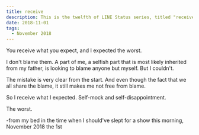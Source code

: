 ```yaml
---
title: receive
description: This is the twelfth of LINE Status series, titled "receive".
date: 2018-11-01
tags: 
  - November 2018
---
```


You receive what you expect, and I expected the worst.

I don't blame them. A part of me, a selfish part that is most likely inherited from my father, is looking to blame anyone but myself. But I couldn't.

The mistake is very clear from the start. And even though the fact that we all share the blame, it still makes me not free from blame.

So I receive what I expected. Self-mock and self-disappointment.

The worst.

-from my bed in the time when I should've slept for a show this morning, November 2018 the 1st